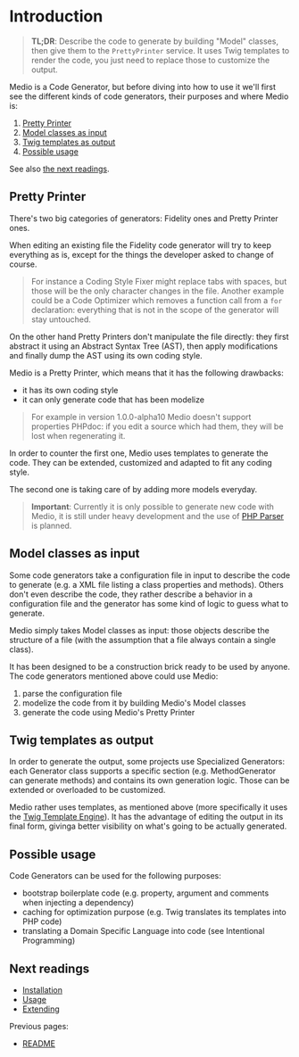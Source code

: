 # Introduction

> **TL;DR**: Describe the code to generate by building "Model" classes, then give
> them to the `PrettyPrinter` service. It uses Twig templates to render the code,
> you just need to replace those to customize the output.

Medio is a Code Generator, but before diving into how to use it we'll first see
the different kinds of code generators, their purposes and where Medio is:

1. [Pretty Printer](#pretty-printer)
2. [Model classes as input](#model-classes-as-input)
3. [Twig templates as output](#twig-templates-as-output)
4. [Possible usage](#possible-usage)

See also [the next readings](#next-readings).

## Pretty Printer

There's two big categories of generators: Fidelity ones and Pretty Printer ones.

When editing an existing file the Fidelity code generator will try to keep
everything as is, except for the things the developer asked to change of course.

> For instance a Coding Style Fixer might replace tabs with spaces, but those will
> be the only character changes in the file. Another example could be a Code Optimizer
> which removes a function call from a `for` declaration: everything that is not
> in the scope of the generator will stay untouched.

On the other hand Pretty Printers don't manipulate the file directly: they first
abstract it using an Abstract Syntax Tree (AST), then apply modifications and finally
dump the AST using its own coding style.

Medio is a Pretty Printer, which means that it has the following drawbacks:

* it has its own coding style
* it can only generate code that has been modelize

> For example in version 1.0.0-alpha10 Medio doesn't support properties PHPdoc:
> if you edit a source which had them, they will be lost when regenerating it.

In order to counter the first one, Medio uses templates to generate the code.
They can be extended, customized and adapted to fit any coding style.

The second one is taking care of by adding more models everyday.

> **Important**: Currently it is only possible to generate new code with Medio,
> it is still under heavy development and the use of [PHP Parser](github.com/nikic/php-parser) is planned.

## Model classes as input

Some code generators take a configuration file in input to describe the code to
generate (e.g. a XML file listing a class properties and methods). Others don't
even describe the code, they rather describe a behavior in a configuration file
and the generator has some kind of logic to guess what to generate.

Medio simply takes Model classes as input: those objects describe the structure
of a file (with the assumption that a file always contain a single class).

It has been designed to be a construction brick ready to be used by anyone.
The code generators mentioned above could use Medio:

1. parse the configuration file
2. modelize the code from it by building Medio's Model classes
3. generate the code using Medio's Pretty Printer

## Twig templates as output

In order to generate the output, some projects use Specialized Generators: each
Generator class supports a specific section (e.g. MethodGenerator can generate methods)
and contains its own generation logic. Those can be extended or overloaded to be
customized.

Medio rather uses templates, as mentioned above (more specifically it uses the
[Twig Template Engine](http://twig.sensiolabs.org/)). It has the advantage of
editing the output in its final form, givinga better visibility on what's going
to be actually generated.

## Possible usage

Code Generators can be used for the following purposes:

* bootstrap boilerplate code (e.g. property, argument and comments when injecting a dependency)
* caching for optimization purpose (e.g. Twig translates its templates into PHP code)
* translating a Domain Specific Language into code (see Intentional Programming)

## Next readings

* [Installation](02-installation.md)
* [Usage](03-usage.md)
* [Extending](04-extending.md)

Previous pages:

* [README](../README.md)

